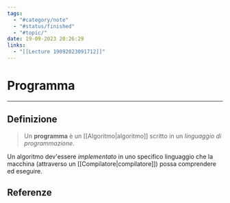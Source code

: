 ```yaml
---
tags:
  - "#category/note"
  - "#status/finished"
  - "#topic/"
date: 19-09-2023 20:26:29
links:
  - "[[Lecture 19092023091712]]"
---
```

# Programma
---
## Definizione
> Un **programma** è un [[Algoritmo|algoritmo]] scritto in un _linguaggio di programmazione_.

Un algoritmo dev'essere _implementato_ in uno specifico linguaggio che la macchina (attraverso un [[Compilatore|compilatore]]) possa comprendere ed eseguire.

## Referenze